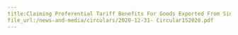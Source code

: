 ```yaml
---
title:Claiming Preferential Tariff Benefits For Goods Exported From Singapore To The United Kingdom Under The United Kingdom Singapore Free Trade Agreement (UKSFTA)
file_url:/news-and-media/circulars/2020-12-31- Circular152020.pdf
---
```

